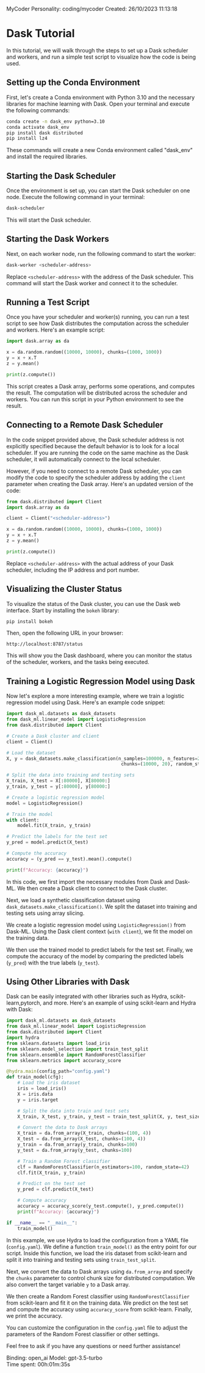 MyCoder
Personality: coding/mycoder
Created: 26/10/2023 11:13:18

# Dask Tutorial

In this tutorial, we will walk through the steps to set up a Dask scheduler and workers, and run a simple test script to visualize how the code is being used.

## Setting up the Conda Environment

First, let's create a Conda environment with Python 3.10 and the necessary libraries for machine learning with Dask. Open your terminal and execute the following commands:

```bash
conda create -n dask_env python=3.10
conda activate dask_env
pip install dask distributed
pip install lz4
```

These commands will create a new Conda environment called "dask_env" and install the required libraries.

## Starting the Dask Scheduler

Once the environment is set up, you can start the Dask scheduler on one node. Execute the following command in your terminal:

```bash
dask-scheduler
```

This will start the Dask scheduler.

## Starting the Dask Workers

Next, on each worker node, run the following command to start the worker:

```bash
dask-worker <scheduler-address>
```

Replace `<scheduler-address>` with the address of the Dask scheduler. This command will start the Dask worker and connect it to the scheduler.

## Running a Test Script

Once you have your scheduler and worker(s) running, you can run a test script to see how Dask distributes the computation across the scheduler and workers. Here's an example script:

```python
import dask.array as da

x = da.random.random((10000, 10000), chunks=(1000, 1000))
y = x + x.T
z = y.mean()

print(z.compute())
```

This script creates a Dask array, performs some operations, and computes the result. The computation will be distributed across the scheduler and workers. You can run this script in your Python environment to see the result.

## Connecting to a Remote Dask Scheduler

In the code snippet provided above, the Dask scheduler address is not explicitly specified because the default behavior is to look for a local scheduler. If you are running the code on the same machine as the Dask scheduler, it will automatically connect to the local scheduler.

However, if you need to connect to a remote Dask scheduler, you can modify the code to specify the scheduler address by adding the `client` parameter when creating the Dask array. Here's an updated version of the code:

```python
from dask.distributed import Client
import dask.array as da

client = Client("<scheduler-address>")

x = da.random.random((10000, 10000), chunks=(1000, 1000))
y = x + x.T
z = y.mean()

print(z.compute())
```

Replace `<scheduler-address>` with the actual address of your Dask scheduler, including the IP address and port number.

## Visualizing the Cluster Status

To visualize the status of the Dask cluster, you can use the Dask web interface. Start by installing the `bokeh` library:

```bash
pip install bokeh
```

Then, open the following URL in your browser:

```
http://localhost:8787/status
```

This will show you the Dask dashboard, where you can monitor the status of the scheduler, workers, and the tasks being executed.

## Training a Logistic Regression Model using Dask

Now let's explore a more interesting example, where we train a logistic regression model using Dask. Here's an example code snippet:

```python
import dask_ml.datasets as dask_datasets
from dask_ml.linear_model import LogisticRegression
from dask.distributed import Client

# Create a Dask cluster and client
client = Client()

# Load the dataset
X, y = dask_datasets.make_classification(n_samples=100000, n_features=20,
                                          chunks=(10000, 20), random_state=42)

# Split the data into training and testing sets
X_train, X_test = X[:80000], X[80000:]
y_train, y_test = y[:80000], y[80000:]

# Create a logistic regression model
model = LogisticRegression()

# Train the model
with client:
    model.fit(X_train, y_train)

# Predict the labels for the test set
y_pred = model.predict(X_test)

# Compute the accuracy
accuracy = (y_pred == y_test).mean().compute()

print(f"Accuracy: {accuracy}")
```

In this code, we first import the necessary modules from Dask and Dask-ML. We then create a Dask client to connect to the Dask cluster.

Next, we load a synthetic classification dataset using `dask_datasets.make_classification()`. We split the dataset into training and testing sets using array slicing.

We create a logistic regression model using `LogisticRegression()` from Dask-ML. Using the Dask client context (`with client`), we fit the model on the training data.

We then use the trained model to predict labels for the test set. Finally, we compute the accuracy of the model by comparing the predicted labels (`y_pred`) with the true labels (`y_test`).

## Using Other Libraries with Dask

Dask can be easily integrated with other libraries such as Hydra, scikit-learn,pytorch, and more. Here's an example of using scikit-learn and Hydra with Dask:

```python
import dask_ml.datasets as dask_datasets
from dask_ml.linear_model import LogisticRegression
from dask.distributed import Client
import hydra
from sklearn.datasets import load_iris
from sklearn.model_selection import train_test_split
from sklearn.ensemble import RandomForestClassifier
from sklearn.metrics import accuracy_score

@hydra.main(config_path="config.yaml")
def train_model(cfg):
    # Load the iris dataset
    iris = load_iris()
    X = iris.data
    y = iris.target

    # Split the data into train and test sets
    X_train, X_test, y_train, y_test = train_test_split(X, y, test_size=0.2, random_state=42)

    # Convert the data to Dask arrays
    X_train = da.from_array(X_train, chunks=(100, 4))
    X_test = da.from_array(X_test, chunks=(100, 4))
    y_train = da.from_array(y_train, chunks=100)
    y_test = da.from_array(y_test, chunks=100)

    # Train a Random Forest classifier
    clf = RandomForestClassifier(n_estimators=100, random_state=42)
    clf.fit(X_train, y_train)

    # Predict on the test set
    y_pred = clf.predict(X_test)

    # Compute accuracy
    accuracy = accuracy_score(y_test.compute(), y_pred.compute())
    print(f"Accuracy: {accuracy}")

if __name__ == "__main__":
    train_model()
```

In this example, we use Hydra to load the configuration from a YAML file (`config.yaml`). We define a function `train_model()` as the entry point for our script. Inside this function, we load the iris dataset from scikit-learn and split it into training and testing sets using `train_test_split`.

Next, we convert the data to Dask arrays using `da.from_array` and specify the `chunks` parameter to control chunk size for distributed computation. We also convert the target variable `y` to a Dask array.

We then create a Random Forest classifier using `RandomForestClassifier` from scikit-learn and fit it on the training data. We predict on the test set and compute the accuracy using `accuracy_score` from scikit-learn. Finally, we print the accuracy.

You can customize the configuration in the `config.yaml` file to adjust the parameters of the Random Forest classifier or other settings.

Feel free to ask if you have any questions or need further assistance!

Binding: open_ai Model: gpt-3.5-turbo  
Time spent: 00h:01m:35s
